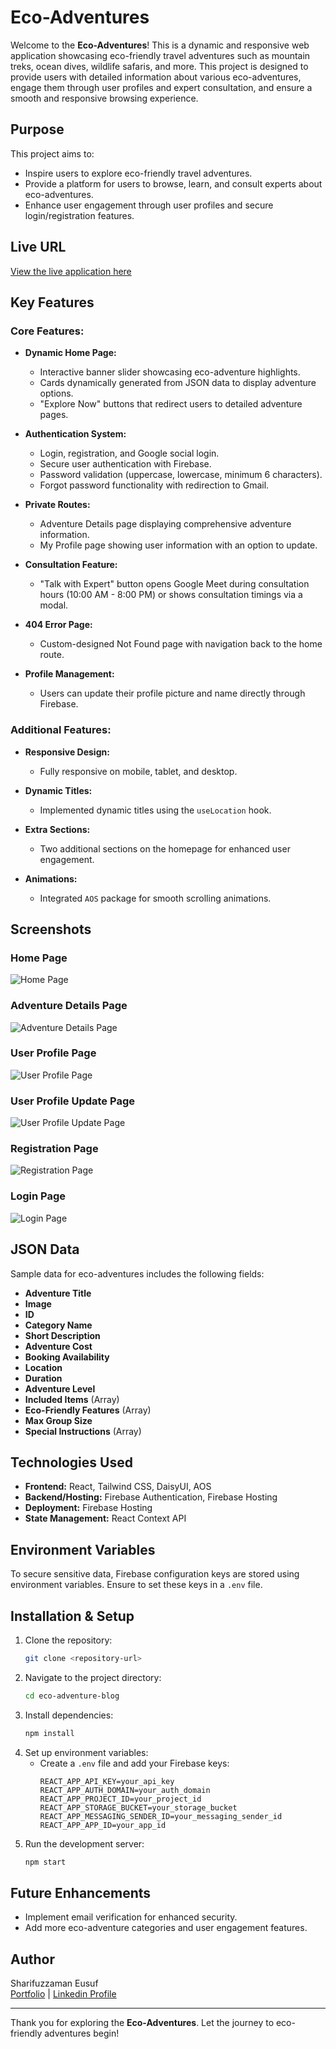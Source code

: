 # Eco-Adventures

Welcome to the **Eco-Adventures**! This is a dynamic and responsive web application showcasing eco-friendly travel adventures such as mountain treks, ocean dives, wildlife safaris, and more. This project is designed to provide users with detailed information about various eco-adventures, engage them through user profiles and expert consultation, and ensure a smooth and responsive browsing experience.

## Purpose
This project aims to:
- Inspire users to explore eco-friendly travel adventures.
- Provide a platform for users to browse, learn, and consult experts about eco-adventures.
- Enhance user engagement through user profiles and secure login/registration features.

## Live URL
[View the live application here](https://assignment-nine-78034.web.app/)

## Key Features
### Core Features:
- **Dynamic Home Page:**
  - Interactive banner slider showcasing eco-adventure highlights.
  - Cards dynamically generated from JSON data to display adventure options.
  - "Explore Now" buttons that redirect users to detailed adventure pages.

- **Authentication System:**
  - Login, registration, and Google social login.
  - Secure user authentication with Firebase.
  - Password validation (uppercase, lowercase, minimum 6 characters).
  - Forgot password functionality with redirection to Gmail.

- **Private Routes:**
  - Adventure Details page displaying comprehensive adventure information.
  - My Profile page showing user information with an option to update.

- **Consultation Feature:**
  - "Talk with Expert" button opens Google Meet during consultation hours (10:00 AM - 8:00 PM) or shows consultation timings via a modal.

- **404 Error Page:**
  - Custom-designed Not Found page with navigation back to the home route.

- **Profile Management:**
  - Users can update their profile picture and name directly through Firebase.

### Additional Features:
- **Responsive Design:**
  - Fully responsive on mobile, tablet, and desktop.

- **Dynamic Titles:**
  - Implemented dynamic titles using the `useLocation` hook.

- **Extra Sections:**
  - Two additional sections on the homepage for enhanced user engagement.

- **Animations:**
  - Integrated `AOS` package for smooth scrolling animations.

## Screenshots
### Home Page
![Home Page](./src/assets/project-screenshots/home.png)

### Adventure Details Page
![Adventure Details Page](./src/assets/project-screenshots/details.png)

### User Profile Page
![User Profile Page](./src/assets/project-screenshots/profile.png)

### User Profile Update Page
![User Profile Update Page](./src/assets/project-screenshots/profile-update.png)

### Registration Page
![Registration Page](./src/assets/project-screenshots/registation.png)

### Login Page
![Login Page](./src/assets/project-screenshots/login.png)

## JSON Data
Sample data for eco-adventures includes the following fields:
- **Adventure Title**
- **Image**
- **ID**
- **Category Name**
- **Short Description**
- **Adventure Cost**
- **Booking Availability**
- **Location**
- **Duration**
- **Adventure Level**
- **Included Items** (Array)
- **Eco-Friendly Features** (Array)
- **Max Group Size**
- **Special Instructions** (Array)

## Technologies Used
- **Frontend:** React, Tailwind CSS, DaisyUI, AOS
- **Backend/Hosting:** Firebase Authentication, Firebase Hosting
- **Deployment:** Firebase Hosting
- **State Management:** React Context API

## Environment Variables
To secure sensitive data, Firebase configuration keys are stored using environment variables. Ensure to set these keys in a `.env` file.

## Installation & Setup
1. Clone the repository:
   ```bash
   git clone <repository-url>
   ```
2. Navigate to the project directory:
   ```bash
   cd eco-adventure-blog
   ```
3. Install dependencies:
   ```bash
   npm install
   ```
4. Set up environment variables:
   - Create a `.env` file and add your Firebase keys:
     ```env
     REACT_APP_API_KEY=your_api_key
     REACT_APP_AUTH_DOMAIN=your_auth_domain
     REACT_APP_PROJECT_ID=your_project_id
     REACT_APP_STORAGE_BUCKET=your_storage_bucket
     REACT_APP_MESSAGING_SENDER_ID=your_messaging_sender_id
     REACT_APP_APP_ID=your_app_id
     ```
5. Run the development server:
   ```bash
   npm start
   ```

## Future Enhancements
- Implement email verification for enhanced security.
- Add more eco-adventure categories and user engagement features.

## Author
Sharifuzzaman Eusuf  
[Portfolio](https://sharifuzzaman.vercel.app/) | [Linkedin Profile](https://www.linkedin.com/in/sharifuzzaman24/)

---
Thank you for exploring the **Eco-Adventures**. Let the journey to eco-friendly adventures begin!

